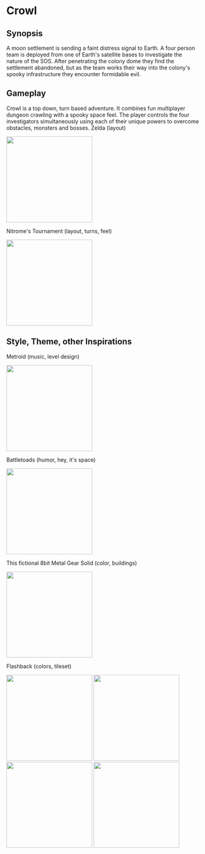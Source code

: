 Crowl
=====

Synopsis
--------
A moon settlement is sending a faint distress signal to Earth. A four person team is deployed from one of Earth's satellite bases to investigate the nature of the SOS. After penetrating the colony dome they find the settlement abandoned, but as the team works their way into the colony's spooky infrastructure they encounter formidable evil.

Gameplay
--------
Crowl is a top down, turn based adventure. It combines fun multiplayer dungeon crawling with a spooky space feel.
The player controls the four investigators simultaneously using each of their unique powers to overcome obstacles, monsters and bosses.
Zelda (layout)  

<img src="http://www.nerdlets.org/wp-content/uploads/2008/07/zelda.png" width="224" />

Nitrome's Tournament (layout, turns, feel) 

<img src="http://i3.ytimg.com/vi/rAOZUV8S0jk/mqdefault.jpg" width="224" /> 

Style, Theme, other Inspirations
--------------------------------
Metroid (music, level design) 

<img src="http://www.mobygames.com/images/shots/l/312628-metroid-nes-screenshot-the-battle-against-the-mother-brain.png" width="224" />

Battletoads (humor, hey, it's space)  

<img src="http://www.chronicgames.net/images/games/nes/battletoads-screenshot-008.png" width="224" />

This fictional 8bit Metal Gear Solid (color, buildings) 

<img src="http://static02.mediaite.com/geekosystem/uploads/2010/08/mgs4.png" width="224" />

Flashback (colors, tileset)

<img src="http://www.atariage.com/Jaguar/screenshots/s_Flashback_7.jpg" width="224" /> 

<img src="http://www.mobygames.com/images/shots/l/117899-flashback-the-quest-for-identity-snes-screenshot-hmm-how-can.gif" width="224" /> 

<img src="http://www.emuparadise.me/Sega%20Genesis/Snaps/Flashback%20\(J\).png" width="224" /> 

<img src="http://www.mobygames.com/images/shots/l/363485-flashback-the-quest-for-identity-3do-screenshot-saving-your.png" width="224" /> 

